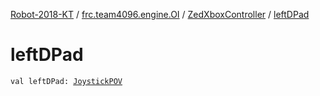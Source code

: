 [Robot-2018-KT](../../index.md) / [frc.team4096.engine.OI](../index.md) / [ZedXboxController](index.md) / [leftDPad](./left-d-pad.md)

# leftDPad

`val leftDPad: `[`JoystickPOV`](../../frc.team4096.engine.-o-i.util/-joystick-p-o-v/index.md)
